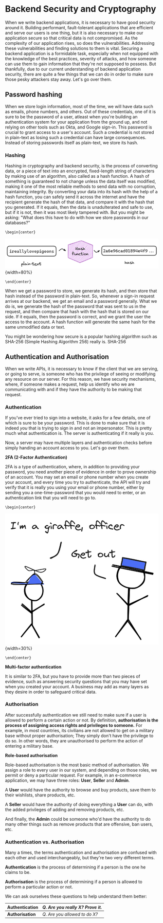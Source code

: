 # Backend Security and Cryptography
When we write backend applications, it is necessary to have good security around it. Building performant, fault-tolerant applications that are efficient and serve our users is one thing, but it is also necessary to make our application secure so that critical data is not compromised. As the complexity of our application rises, so does the vulnerabilities. Addressing these vulnerabilities and finding solutions to them is vital. Securing a backend application is a formidable task, especially when not equipped with the knowledge of the best practices, severity of attacks, and how someone can use them to gain information that they're not supposed to possess. But thankfully, due to our current understanding of backend application security, there are quite a few things that we can do in order to make sure those pesky attackers stay away. Let's go over them.

## Password hashing
When we store login information, most of the time, we will have data such as emails, phone numbers, and others. Out of these credentials, one of it is sure to be the password of a user, atleast when you're building an authentication system for your application from the ground up, and not relying on other tools such as Okta, and Google sign-in. This password is crucial to grant access to a user's account. Such a credential is not stored in plain-text as losing such a credential can have large consequences. Instead of storing passwords itself as plain-text, we store its hash.

### Hashing
Hashing in cryptography and backend security, is the process of converting data, or a piece of text into an encrypted, fixed-length string of characters by making use of an algorithm, also called as a hash function. A hash of something is guaranteed to not change unless the data itself was modified, making it one of the most reliable methods to send data with no corruption, maintaining integrity. By converting your data into its hash with the help of a hash function, you can safely send it across the internet and have the recipient generate the hash of that data, and compare it with the hash that you generated. If it equals, then the data is unadulterated and safe to use, but if it is not, then it was most likely tampered with. But you might be asking: "What does this have to do with how we store passwords in our databases?"

```{=latex}
\begin{center}
```
![Hashing in action](src/book/images/4.1.png){width=80%}
```{=latex}
\end{center}
```

When we get a password to store, we generate its hash, and then store that hash instead of the password in plain-text. So, whenever a sign-in request arrives at our  backend, we get an email and a password generally. What we do is, we generate the hash of the password that was sent to us in the request, and then compare that hash with the hash that is stored on our side. If it equals, then the password is correct, and we grant the user the access to the account. A hash function will generate the same hash for the same unmodified data or text.

You might be wondering how secure is a popular hashing algorithm such as SHA-256 (Simple Hashing Algorithm 256) really is. SHA-256

## Authentication and Authorisation

When we write APIs, it is necessary to know if the client that we are serving, or going to serve, is someone who has the privilege of seeing or modifying any resource on our server. For this reason, we have security mechanisms, where, if someone makes a request, help us identify who we are communicating with and if they have the authority to be making that request.

### Authentication
If you've ever tried to sign into a website, it asks for a few details, one of which is sure to be your password. This is done to make sure that it is indeed *you* that is trying to sign in and not an impersonator. This is pretty much what authentication is. The server is authenticating if it really is you.

Now, a server may have multiple layers and authentication checks before simply handing an account access to you. Let's go over them.

**2FA (2-Factor Authentication)**

2FA is a type of authentication, where, in addition to providing your password, you need another piece of evidence in order to prove ownership of an account. You may set an email or phone number when you create your account, and every time you try to authenticate, the API will try and verify that it is really you using your email or phone number, either by sending you a one-time-password that you would need to enter, or an authentication link that you will need to go to.

```{=latex}
\begin{center}
```
![Sam fails an authentication check](src/book/images/4.2.png){width=30%}
```{=latex}
\end{center}
```

**Multi-factor authentication**

It is similar to 2FA, but you have to provide more than two pieces of evidence, such as answering security questions that you may have set when you created your account. A business may add as many layers as they desire in order to safeguard critical data.

### Authorisation
After successfully authentication we still need to make sure if a user is allowed to perform a certain action or not. By definition, **authorisation is the process of assigning access rights and privileges to someone.** For example, in most countries, its civilians are not allowed to get on a military base without proper authorisation; They simply don't have the privilege to do so. In other words, they are unauthorised to perform the action of entering a military base.

**Role-based authorisation**

Role-based authorisation is the most basic method of authorisation. We assign a role to every user in our system, and depending on those roles, we permit or deny a particular request. For example, in an e-commerce application, we may have three roles: **User**, **Seller** and **Admin**.

A **User** would have the authority to browse and buy products, save them to their wishlists, share products, etc.

A **Seller** would have the authority of doing everything a **User** can do, with the added privileges of adding and removing products, etc.

And finally, the **Admin** could be someone who'd have the authority to do many other things such as remove products that are offensive, ban users, etc.

### Authentication vs. Authorisation

Many a times, the terms authentication and authorisation are confused with each other and used interchangeably, but they're two very different terms. 

**Authentication** is the process of determining if a person is the one he claims to be.

**Authorisation** is the process of determining if a person is allowed to perform a particular action or not.

We can ask ourselves these questions to help understand them better:

**Authentication** | *Q. Are you really X? Prove it.*
------------------ |   --------------------------
**Authorisation**  | *Q. Are you allowed to do X?*
